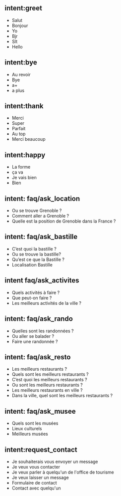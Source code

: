 ## intent:greet
- Salut
- Bonjour
- Yo
- Bjr
- Slt
- Hello

## intent:bye
- Au revoir
- Bye
- a+
- a plus

## intent:thank
- Merci
- Super
- Parfait
- Au top
- Merci beaucoup

## intent:happy
- La forme
- ça va
- Je vais bien
- Bien 

## intent: faq/ask_location
- Ou se trouve Grenoble ?
- Comment aller a Grenoble ?
- Quelle est la position de Grenoble dans la France ?

## intent: faq/ask_bastille
- C’est quoi la bastille ?
- Ou se trouve la bastille?
- Qu’est ce que la Bastille ?
- Localisation Bastille 

## intent faq/ask_activites
- Quels activités à faire  ?
- Que peut-on faire  ?
- Les meilleurs activités de la ville ?

## intent: faq/ask_rando
- Quelles sont les randonnées ?
- Ou aller se balader ?
- Faire une randonnée ?

## intent: faq/ask_resto
- Les meilleurs restaurants  ?
- Quels sont les meilleurs restaurants  ?
- C’est quoi les meilleurs restaurants  ?
- Ou sont les meilleurs restaurants  ?
- Les meilleurs restaurants en ville ?
- Dans la ville, quel sont les meilleurs restaurants ?

## intent: faq/ask_musee
- Quels sont les musées
- Lieux culturels 
- Meilleurs musées

## intent:request_contact
- Je souhaiterais vous envoyer un message
- Je veux vous contacter 
- Je veux parler à quelqu'un de l'office de tourisme
- Je veux laisser un message
- Formulaire de contact
- Contact avec quelqu'un